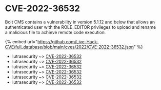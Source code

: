 # CVE-2022-36532

Bolt CMS contains a vulnerability in version 5.1.12 and below that allows an authenticated user with the ROLE_EDITOR privileges to upload and rename a malicious file to achieve remote code execution.

{% embed url="https://github.com/Live-Hack-CVE/full_database/blob/main/cves/2022/CVE-2022-36532.json" %}


* lutrasecurity ~> [CVE-2022-36532](https://www.alice-snow.ru/2022/database/cve-2022-36532/cve-2022-36532-lutrasecurity)
* lutrasecurity ~> [CVE-2022-36532](https://www.alice-snow.ru/2022/database/cve-2022-36532/cve-2022-36532-lutrasecurity)
* lutrasecurity ~> [CVE-2022-36532](https://www.alice-snow.ru/2022/database/cve-2022-36532/cve-2022-36532-lutrasecurity)
* lutrasecurity ~> [CVE-2022-36532](https://www.alice-snow.ru/2022/database/cve-2022-36532/cve-2022-36532-lutrasecurity)
* lutrasecurity ~> [CVE-2022-36532](https://www.alice-snow.ru/2022/database/cve-2022-36532/cve-2022-36532-lutrasecurity)
* lutrasecurity ~> [CVE-2022-36532](https://www.alice-snow.ru/2022/database/cve-2022-36532/cve-2022-36532-lutrasecurity)